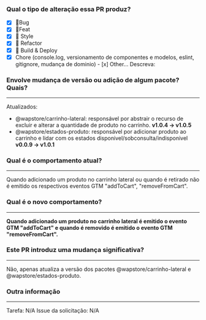 ### **Qual o tipo de alteração essa PR produz?**
 - [x] 🐛Bug
 - [x] 🚀Feat
 - [x] 💅 Style
 - [x] 📝 Refactor
 - [x] 🚧 Build & Deploy
 - [x] Chore (console.log, versionamento de componentes e modelos, eslint, gitignore, mudança de dominio) - [x] Other... Descreva: 

### **Envolve mudança de versão ou adição de algum pacote? Quais?**
-----
Atualizados: 
- @wapstore/carrinho-lateral: responsável por abstrair o recurso de excluir e alterar a quantidade de produto no carrinho. **v1.0.4 -> v1.0.5** 
- @wapstore/estados-produto: responsável por adicionar produto ao carrinho e lidar com os estados disponivel/sobconsulta/indisponivel **v0.0.9 -> v1.0.1** 

### **Qual é o comportamento atual?**
-----
Quando adicionado um produto no carrinho lateral ou quando é retirado não é emitido os respectivos eventos GTM "addToCart", "removeFromCart". 

### **Qual é o novo comportamento?**
-----
**Quando adicionado um produto no carrinho lateral é emitido o evento GTM "addToCart" e quando é removido é emitido o evento GTM "removeFromCart".** 

### **Este PR introduz uma mudança significativa?**
-----
Não, apenas atualiza a versão dos pacotes @wapstore/carrinho-lateral e @wapstore/estados-produto. 

### **Outra informação**
-----
Tarefa: N/A 
Issue da solicitação: N/A 
